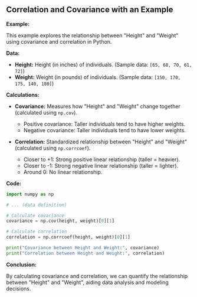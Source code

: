 ## Correlation and Covariance with an Example

**Example:**

This example explores the relationship between "Height" and "Weight" using covariance and correlation in Python.

**Data:**

* **Height:** Height (in inches) of individuals. (Sample data: `[65, 68, 70, 61, 72]`)
* **Weight:** Weight (in pounds) of individuals. (Sample data: `[150, 170, 175, 140, 180]`)

**Calculations:**

* **Covariance:**  Measures how "Height" and "Weight" change together (calculated using `np.cov`).
    * Positive covariance: Taller individuals tend to have higher weights.
    * Negative covariance: Taller individuals tend to have lower weights.

* **Correlation:**  Standardized relationship between "Height" and "Weight" (calculated using `np.corrcoef`).
    * Closer to +1: Strong positive linear relationship (taller = heavier).
    * Closer to -1: Strong negative linear relationship (taller = lighter).
    * Around 0: No linear relationship.

**Code:**

```python
import numpy as np

# ... (data definition)

# Calculate covariance
covariance = np.cov(height, weight)[0][1]

# Calculate correlation
correlation = np.corrcoef(height, weight)[0][1]

print("Covariance between Height and Weight:", covariance)
print("Correlation between Height and Weight:", correlation)
```

**Conclusion:**

By calculating covariance and correlation, we can quantify the relationship between "Height" and "Weight", aiding data analysis and modeling decisions.
